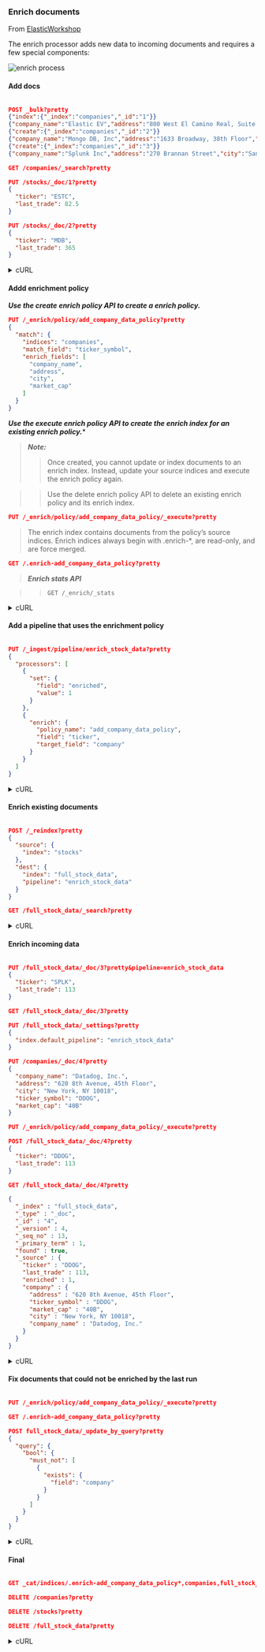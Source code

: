 ### Enrich documents

From [ElasticWorkshop](https://github.com/PascalThalmann/ElasticWorkshop/tree/gh-pages/1_enrich_documents)

The enrich processor adds new data to incoming documents and requires a few special components:

![enrich process](enrich-process.svg)

#### Add docs

```json

POST _bulk?pretty
{"index":{"_index":"companies","_id":"1"}}
{"company_name":"Elastic EV","address":"800 West El Camino Real, Suite 350","city":"Mountain View, CA 94040","ticker_symbol":"ESTC","market_cap":"8B"}
{"create":{"_index":"companies","_id":"2"}}
{"company_name":"Mongo DB, Inc","address":"1633 Broadway, 38th Floor","city":"New York, NY 10019","ticker_symbol":"MDB","market_cap":"23B"}
{"create":{"_index":"companies","_id":"3"}}
{"company_name":"Splunk Inc","address":"270 Brannan Street","city":"San Francisco, CA 94107","ticker_symbol":"SPLK","market_cap":"18B"}

GET /companies/_search?pretty

PUT /stocks/_doc/1?pretty
{
  "ticker": "ESTC",
  "last_trade": 82.5
}

PUT /stocks/_doc/2?pretty
{
  "ticker": "MDB",
  "last_trade": 365
}

```

<details>
  <summary>cURL</summary>
  
```json
  
curl -XPOST "localhost:9200/_bulk?pretty" -H 'Content-Type: application/json' -d'
{"index":{"_index":"companies","_id":"1"}}
{"company_name":"Elastic EV","address":"800 West El Camino Real, Suite 350","city":"Mountain View, CA 94040","ticker_symbol":"ESTC","market_cap":"8B"}
{"create":{"_index":"companies","_id":"2"}}
{"company_name":"Mongo DB, Inc","address":"1633 Broadway, 38th Floor","city":"New York, NY 10019","ticker_symbol":"MDB","market_cap":"23B"}
{"create":{"_index":"companies","_id":"3"}}
{"company_name":"Splunk Inc","address":"270 Brannan Street","city":"San Francisco, CA 94107","ticker_symbol":"SPLK","market_cap":"18B"}
'
curl -XGET "localhost:9200/companies/_search?pretty"

curl -XPUT "localhost:9200/stocks/_doc/1?pretty" -H 'Content-Type: application/json' -d'
{
  "ticker": "ESTC",
  "last_trade": 82.5
}'

curl -XPUT "localhost:9200/stocks/_doc/2?pretty" -H 'Content-Type: application/json' -d'
{
  "ticker": "MDB",
  "last_trade": 365
}'

```
  
</details>

#### Addd enrichment policy

***Use the create enrich policy API to create a enrich policy.***

```json
PUT /_enrich/policy/add_company_data_policy?pretty
{
  "match": {
    "indices": "companies",
    "match_field": "ticker_symbol",
    "enrich_fields": [
      "company_name",
      "address",
      "city",
      "market_cap"
    ]
  }
}
```

***Use the execute enrich policy API to create the enrich index for an existing enrich policy.****

> ***Note:***
>> Once created, you cannot update or index documents to an enrich index. Instead, update your source indices and execute the enrich policy again. 

>> Use the delete enrich policy API to delete an existing enrich policy and its enrich index.

```json
PUT /_enrich/policy/add_company_data_policy/_execute?pretty
```

> The enrich index contains documents from the policy’s source indices. Enrich indices always begin with .enrich-*, are read-only, and are force merged.

```json
GET /.enrich-add_company_data_policy?pretty

```

> ***Enrich stats API***

>> `GET /_enrich/_stats`


<details><summary>cURL</summary>
  
```json
  
curl -XPUT "localhost:9200/_enrich/policy/add_company_data_policy?pretty" -H 'Content-Type: application/json' -d'
{
  "match": {
    "indices": "companies",
    "match_field": "ticker_symbol",
    "enrich_fields": [
      "company_name",
      "address",
      "city",
      "market_cap"
    ]
  }
}'

curl -XPUT "localhost:9200/_enrich/policy/add_company_data_policy/_execute?pretty"

curl -XGET "localhost:9200/.enrich-add_company_data_policy?pretty"

```

</details>

#### Add a pipeline that uses the enrichment policy

```json

PUT /_ingest/pipeline/enrich_stock_data?pretty
{
  "processors": [
    {
      "set": {
        "field": "enriched",
        "value": 1
      }
    },
    {
      "enrich": {
        "policy_name": "add_company_data_policy",
        "field": "ticker",
        "target_field": "company"
      }
    }
  ]
}

```

<details>
  <summary>cURL</summary>
  
```json

curl -XPUT "localhost:9200/_ingest/pipeline/enrich_stock_data?pretty" -H 'Content-Type: application/json' -d'
{
  "processors": [
    {
      "set": {
        "field": "enriched",
        "value": 1
      }
    },
    {
      "enrich": {
        "policy_name": "add_company_data_policy",
        "field": "ticker",
        "target_field": "company"
      }
    }
  ]
}'

```

</details>

#### Enrich existing documents

```json

POST /_reindex?pretty
{
  "source": {
    "index": "stocks"
  },
  "dest": {
    "index": "full_stock_data",
    "pipeline": "enrich_stock_data"
  }
}

GET /full_stock_data/_search?pretty


```

<details>
  <summary>cURL</summary>

```json

curl -XPOST "localhost:9200/_reindex?pretty" -H 'Content-Type: application/json' -d'
{
  "source": {
    "index": "stocks"
  },
  "dest": {
    "index": "full_stock_data",
    "pipeline": "enrich_stock_data"
  }
}'

curl -XGET "localhost:9200/full_stock_data/_search?pretty"

```

</details>

#### Enrich incoming data

```json

PUT /full_stock_data/_doc/3?pretty&pipeline=enrich_stock_data
{
  "ticker": "SPLK",
  "last_trade": 113
}

GET /full_stock_data/_doc/3?pretty

PUT /full_stock_data/_settings?pretty
{
  "index.default_pipeline": "enrich_stock_data"
}

PUT /companies/_doc/4?pretty
{
  "company_name": "Datadog, Inc.",
  "address": "620 8th Avenue, 45th Floor",
  "city": "New York, NY 10018",
  "ticker_symbol": "DDOG",
  "market_cap": "40B"
}

PUT /_enrich/policy/add_company_data_policy/_execute?pretty

POST /full_stock_data/_doc/4?pretty
{
  "ticker": "DDOG",
  "last_trade": 113
}

GET /full_stock_data/_doc/4?pretty

{
  "_index" : "full_stock_data",
  "_type" : "_doc",
  "_id" : "4",
  "_version" : 4,
  "_seq_no" : 13,
  "_primary_term" : 1,
  "found" : true,
  "_source" : {
    "ticker" : "DDOG",
    "last_trade" : 113,
    "enriched" : 1,
    "company" : {
      "address" : "620 8th Avenue, 45th Floor",
      "ticker_symbol" : "DDOG",
      "market_cap" : "40B",
      "city" : "New York, NY 10018",
      "company_name" : "Datadog, Inc."
    }
  }
}

```

<details>
  <summary>cURL</summary>

```json

curl -XPUT "localhost:9200/full_stock_data/_doc/3?pretty&pipeline=enrich_stock_data" -H 'Content-Type: application/json' -d'
{
  "ticker": "SPLK",
  "last_trade": 113
}'

curl -XGET "localhost:9200/full_stock_data/_doc/3?pretty"

curl -XPUT "localhost:9200/full_stock_data/_settings?pretty" -H 'Content-Type: application/json' -d'
{
  "index.default_pipeline": "enrich_stock_data"
}'

curl -XPUT "localhost:9200/companies/_doc/4?pretty" -H 'Content-Type: application/json' -d'
{
  "company_name": "Datadog, Inc.",
  "address": "620 8th Avenue, 45th Floor",
  "city": "New York, NY 10018",
  "ticker_symbol": "DDOG",
  "market_cap": "40B"
}'

curl -XPUT "localhost:9200/_enrich/policy/add_company_data_policy/_execute?pretty"

curl -XPOST "localhost:9200/full_stock_data/_doc/4?pretty" -H 'Content-Type: application/json' -d'
{
  "ticker": "DDOG",
  "last_trade": 113
}'

curl -XGET "localhost:9200/full_stock_data/_doc/4?pretty"

{
  "_index" : "full_stock_data",
  "_type" : "_doc",
  "_id" : "4",
  "_version" : 4,
  "_seq_no" : 13,
  "_primary_term" : 1,
  "found" : true,
  "_source" : {
    "ticker" : "DDOG",
    "last_trade" : 113,
    "enriched" : 1,
    "company" : {
      "address" : "620 8th Avenue, 45th Floor",
      "ticker_symbol" : "DDOG",
      "market_cap" : "40B",
      "city" : "New York, NY 10018",
      "company_name" : "Datadog, Inc."
    }
  }
}

```

</details>

#### Fix documents that could not be enriched by the last run

```json

PUT /_enrich/policy/add_company_data_policy/_execute?pretty

GET /.enrich-add_company_data_policy?pretty

POST full_stock_data/_update_by_query?pretty
{
  "query": {
    "bool": {
      "must_not": [
        {
          "exists": {
            "field": "company"
          }
        }
      ]
    }
  }
}

```

<details>
  <summary>cURL</summary>

```json

curl -XPUT "localhost:9200/_enrich/policy/add_company_data_policy/_execute?pretty"

curl -XGET "localhost:9200/.enrich-add_company_data_policy?pretty"

curl -XPOST "localhost:9200/full_stock_data/_update_by_query?pretty" -H 'Content-Type: application/json' -d'
{
  "query": {
    "bool": {
      "must_not": [
        {
          "exists": {
            "field": "company"
          }
        }
      ]
    }
  }
}'

```

</details>

#### Final

```json

GET _cat/indices/.enrich-add_company_data_policy*,companies,full_stock_data?s=i&v&h=idx,storeSize&pretty

DELETE /companies?pretty

DELETE /stocks?pretty

DELETE /full_stock_data?pretty


```

<details>
  <summary>cURL</summary>

```json

curl -XGET "localhost:9200/_cat/indices/.enrich-add_company_data_policy*,companies,full_stock_data?s=i&v&h=idx,storeSize&pretty"

curl -XDELETE "localhost:9200/companies?pretty"

curl -XDELETE "localhost:9200/stocks?pretty"

curl -XDELETE "localhost:9200/full_stock_data?pretty"


```

</details>
